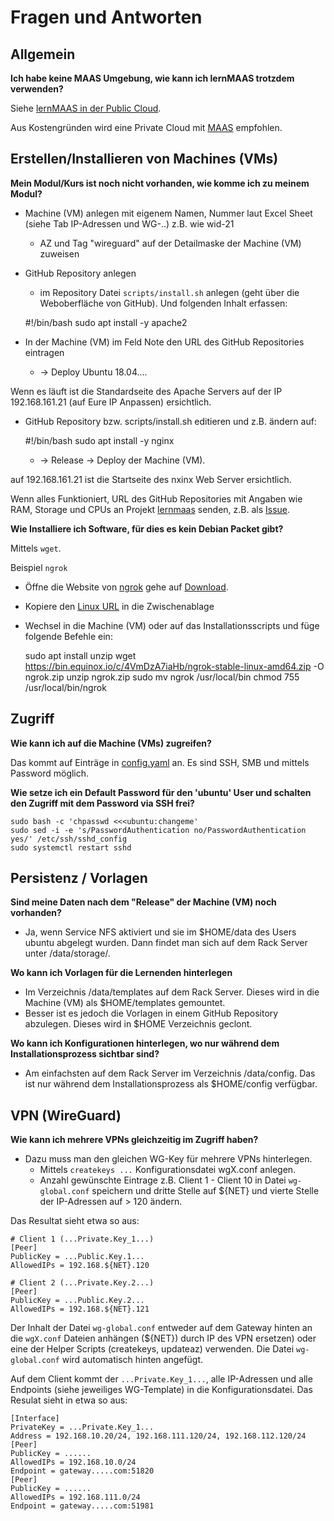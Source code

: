 Fragen und Antworten
====================

Allgemein
---------

**Ich habe keine MAAS Umgebung, wie kann ich lernMAAS trotzdem verwenden?**

Siehe [lernMAAS in der Public Cloud](../Cloud/).

Aus Kostengründen wird eine Private Cloud mit [MAAS](https://maas.io) empfohlen.

Erstellen/Installieren von Machines (VMs)
-----------------------------------------

**Mein Modul/Kurs ist noch nicht vorhanden, wie komme ich zu meinem Modul?**

* Machine (VM) anlegen mit eigenem Namen, Nummer laut Excel Sheet (siehe Tab IP-Adressen und WG-..) z.B. wie wid-21
    * AZ und Tag "wireguard" auf der Detailmaske der Machine (VM) zuweisen
* GitHub Repository anlegen
    * im Repository Datei `scripts/install.sh` anlegen (geht über die Weboberfläche von GitHub). Und folgenden Inhalt erfassen:

        
    #!/bin/bash
    sudo apt install -y apache2
        
* In der Machine (VM) im Feld Note den URL des GitHub Repositories eintragen
    * -> Deploy Ubuntu 18.04....

Wenn es läuft ist die Standardseite des Apache Servers auf der IP 192.168.161.21 (auf Eure IP Anpassen) ersichtlich. 
 
* GitHub Repository bzw. scripts/install.sh editieren und z.B. ändern auf:

    
    #!/bin/bash
    sudo apt install -y nginx
    
    * -> Release -> Deploy der Machine (VM).  

auf 192.168.161.21 ist die Startseite des nxinx Web Server ersichtlich.

Wenn alles Funktioniert, URL des GitHub Repositories mit Angaben wie RAM, Storage und CPUs an Projekt [lernmaas](https://github.com/mc-b/lernmaas) senden, z.B. als [Issue](https://github.com/mc-b/lernmaas/issues).

**Wie Installiere ich Software, für dies es kein Debian Packet gibt?**

Mittels `wget`.

Beispiel `ngrok`

* Öffne die Website von [ngrok](https://ngrok.com/) gehe auf [Download](https://ngrok.com/download).
* Kopiere den [Linux URL](https://bin.equinox.io/c/4VmDzA7iaHb/ngrok-stable-linux-amd64.zip) in die Zwischenablage
* Wechsel in die Machine (VM) oder auf das Installationsscripts und füge folgende Befehle ein:

    sudo apt install unzip
    wget https://bin.equinox.io/c/4VmDzA7iaHb/ngrok-stable-linux-amd64.zip -O ngrok.zip
    unzip ngrok.zip
    sudo mv ngrok /usr/local/bin
    chmod 755 /usr/local/bin/ngrok
    
    

Zugriff
-------

**Wie kann ich auf die Machine (VMs) zugreifen?**

Das kommt auf Einträge in [config.yaml](https://github.com/mc-b/lernmaas#konfigurationsdatei-configyaml) an. Es sind SSH, SMB und mittels Password möglich.

**Wie setze ich ein Default Password für den 'ubuntu' User und schalten den Zugriff mit dem Password via SSH frei?**

    sudo bash -c 'chpasswd <<<ubuntu:changeme'
    sudo sed -i -e 's/PasswordAuthentication no/PasswordAuthentication yes/' /etc/ssh/sshd_config
    sudo systemctl restart sshd



Persistenz / Vorlagen
---------------------

**Sind meine Daten nach dem "Release" der Machine (VM) noch vorhanden?**

* Ja, wenn Service NFS aktiviert und sie im $HOME/data des Users ubuntu abgelegt wurden. Dann findet man sich auf dem Rack Server unter /data/storage/<hostname>.

**Wo kann ich Vorlagen für die Lernenden hinterlegen**

* Im Verzeichnis /data/templates auf dem Rack Server. Dieses wird in die Machine (VM) als $HOME/templates gemountet.
* Besser ist es jedoch die Vorlagen in einem GitHub Repository abzulegen. Dieses wird in $HOME Verzeichnis geclont.

**Wo kann ich Konfigurationen hinterlegen, wo nur während dem Installationsprozess sichtbar sind?**

* Am einfachsten auf dem Rack Server im Verzeichnis /data/config. Das ist nur während dem Installationsprozess als $HOME/config verfügbar.

VPN (WireGuard)
---------------

**Wie kann ich mehrere VPNs gleichzeitig im Zugriff haben?** 

* Dazu muss man den gleichen WG-Key für mehrere VPNs hinterlegen.
    * Mittels `createkeys ...` Konfigurationsdatei wgX.conf anlegen. 
    * Anzahl gewünschte Eintrage z.B. Client 1 - Client 10 in Datei `wg-global.conf` speichern und dritte Stelle auf ${NET} und vierte Stelle der IP-Adressen auf > 120 ändern. 
    
    
Das Resultat sieht etwa so aus:

     
    # Client 1 (...Private.Key_1...)
    [Peer]
    PublicKey = ...Public.Key.1...
    AllowedIPs = 192.168.${NET}.120
    
    # Client 2 (...Private.Key.2...)
    [Peer]
    PublicKey = ...Public.Key.2...
    AllowedIPs = 192.168.${NET}.121

Der Inhalt der Datei `wg-global.conf` entweder auf dem Gateway hinten an die `wgX.conf` Dateien anhängen (${NET}) durch IP des VPN ersetzen) oder eine der Helper Scripts (createkeys, updateaz) verwenden. Die Datei `wg-global.conf` wird automatisch hinten angefügt.


Auf dem Client kommt der `...Private.Key_1...`, alle IP-Adressen und alle Endpoints (siehe jeweiliges WG-Template) in die Konfigurationsdatei. Das Resulat sieht in etwa so aus:

    [Interface]
    PrivateKey = ...Private.Key_1...
    Address = 192.168.10.20/24, 192.168.111.120/24, 192.168.112.120/24
    [Peer]
    PublicKey = ......
    AllowedIPs = 192.168.10.0/24
    Endpoint = gateway.....com:51820
    [Peer]
    PublicKey = ......
    AllowedIPs = 192.168.111.0/24
    Endpoint = gateway.....com:51981

